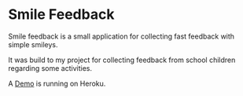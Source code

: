 Smile Feedback
====================

Smile feedback is a small application for collecting fast feedback with simple smileys.


It was build to my project for collecting feedback from school children regarding some activities.

A <a href="https://smile-feedback.herokuapp.com/">Demo</a> is running on Heroku.
